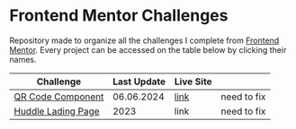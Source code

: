 # Frontend Mentor Challenges

Repository made to organize all the challenges I complete from [Frontend Mentor](https://www.frontendmentor.io/home). Every project can be accessed on the table below by clicking their names.

| Challenge         | Last Update | Live Site |          |
|-------------------|-------------| --------- | -------- |
| [QR Code Component](https://github.com/juliawatanabe/frontend-mentor-challenges/tree/main/qr-code-component-main) | 06.06.2024 | [link](https://charming-kitsune-2edb92.netlify.app/) | need to fix |
| [Huddle Lading Page](https://github.com/juliawatanabe/frontend-mentor-challenges/tree/main/huddle-landing-page-with-single-introductory-section-master) | 2023 | link | need to fix | 